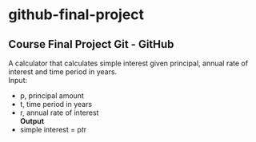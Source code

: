 # github-final-project

## Course Final Project Git - GitHub

A calculator that calculates simple interest given principal, annual rate of interest and time period in years.  
Input:  
   * p, principal amount  
   * t, time period in years  
   * r, annual rate of interest  
**Output**  
   * simple interest = p*t*r  
